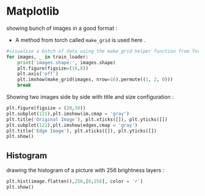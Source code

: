 # Matplotlib

showing bunch of images in a good format : 
* A method from torch called `make_grid` is used here .

```python
#visualize a batch of data using the make_grid helper function from Torchvision
for images, _ in train_loader:
    print('images.shape:', images.shape)
    plt.figure(figsize=(16,8))
    plt.axis('off')
    plt.imshow(make_grid(images, nrow=16).permute((1, 2, 0)))
    break
```

Showing two images side by side with title and size configuration : 
```python
plt.figure(figsize = (20,30))
plt.subplot(121),plt.imshow(im,cmap = 'gray')
plt.title('Original Image'), plt.xticks([]), plt.yticks([])
plt.subplot(122),plt.imshow(edges,cmap = 'gray')
plt.title('Edge Image'), plt.xticks([]), plt.yticks([])
plt.show()
```

## Histogram

drawing the histogram of a picture with 256 brightness layers :

```python
plt.hist(image.flatten(),256,[0,256], color = 'r')
plt.show()
```
